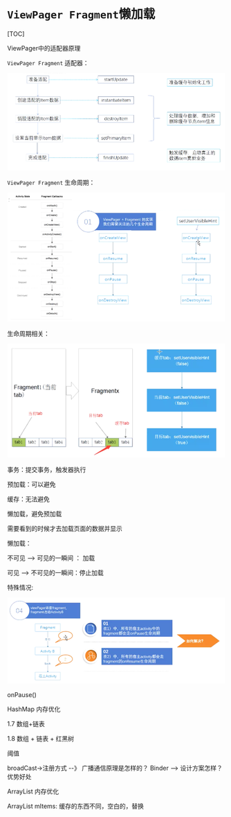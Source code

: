 



# `ViewPager Fragment`懒加载

[TOC]

ViewPager中的适配器原理

`ViewPager Fragment` 适配器：  

![image](https://github.com/tianyalu/XxtViewPagerFragment/raw/master/show/viewpager_fragment_adapter.png)  

`ViewPager Fragment` 生命周期：  

![image](https://github.com/tianyalu/XxtViewPagerFragment/raw/master/viewpager_fragment_lifecycle.png)  



生命周期相关：  

![image](https://github.com/tianyalu/XxtViewPagerFragment/raw/master/show/viewpager_fragment_cache.png)  

事务：提交事务，触发器执行

预加载：可以避免

缓存：无法避免



懒加载，避免预加载

需要看到的时候才去加载页面的数据并显示

懒加载：

不可见 --> 可见的一瞬间 ： 加载

可见 --> 不可见的一瞬间：停止加载



特殊情况:  

![image](https://github.com/tianyalu/XxtViewPagerFragment/raw/master/show/viewpager_fragment_special_condition.png)  

onPause()



HashMap 内存优化

1.7 数组+链表

1.8 数组 + 链表 + 红黑树

阈值



broadCast->注册方式  --》 广播通信原理是怎样的？  Binder --> 设计方案怎样？优势好处

ArrayList 内存优化

ArrayList<ItemInfo> mItems: 缓存的东西不同，空白的，替换